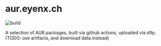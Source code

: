 # aur.eyenx.ch

![build](https://github.com/eyenx/aur.eyenx.ch/workflows/build/badge.svg)

A selection of AUR packages, built via github actions, uploaded via sftp. (TODO: use artifacts, and download data instead)
